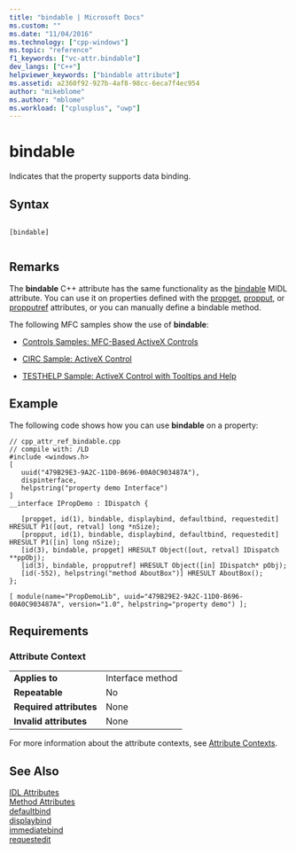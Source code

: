 ```yaml
---
title: "bindable | Microsoft Docs"
ms.custom: ""
ms.date: "11/04/2016"
ms.technology: ["cpp-windows"]
ms.topic: "reference"
f1_keywords: ["vc-attr.bindable"]
dev_langs: ["C++"]
helpviewer_keywords: ["bindable attribute"]
ms.assetid: a2360f92-927b-4af8-98cc-6eca7f4ec954
author: "mikeblome"
ms.author: "mblome"
ms.workload: ["cplusplus", "uwp"]
---
```

# bindable
Indicates that the property supports data binding.  
  
## Syntax  
  
```  
  
[bindable]  
  
```  
  
## Remarks  
 The **bindable** C++ attribute has the same functionality as the [bindable](http://msdn.microsoft.com/library/windows/desktop/aa366738) MIDL attribute. You can use it on properties defined with the [propget](../windows/propget.md), [propput](../windows/propput.md), or [propputref](../windows/propputref.md) attributes, or you can manually define a bindable method.  
  
 The following MFC samples show the use of **bindable**:  
  
-   [Controls Samples: MFC-Based ActiveX Controls](http://msdn.microsoft.com/en-us/a44adf86-0ba0-4504-bedb-512b6cba2e63)  
  
-   [CIRC Sample: ActiveX Control](http://msdn.microsoft.com/en-us/9ba34d04-280e-49f4-90ae-41a6be44c95b)  
  
-   [TESTHELP Sample: ActiveX Control with Tooltips and Help](http://msdn.microsoft.com/en-us/d822861d-c6f0-4d0a-ad11-970eebb1e8cd)  
  
## Example  
 The following code shows how you can use **bindable** on a property:  
  
```  
// cpp_attr_ref_bindable.cpp  
// compile with: /LD  
#include <windows.h>  
[  
   uuid("479B29E3-9A2C-11D0-B696-00A0C903487A"),  
   dispinterface,  
   helpstring("property demo Interface")  
]  
__interface IPropDemo : IDispatch {  
  
   [propget, id(1), bindable, displaybind, defaultbind, requestedit] HRESULT P1([out, retval] long *nSize);  
   [propput, id(1), bindable, displaybind, defaultbind, requestedit] HRESULT P1([in] long nSize);  
   [id(3), bindable, propget] HRESULT Object([out, retval] IDispatch **ppObj);  
   [id(3), bindable, propputref] HRESULT Object([in] IDispatch* pObj);     
   [id(-552), helpstring("method AboutBox")] HRESULT AboutBox();  
};  
  
[ module(name="PropDemoLib", uuid="479B29E2-9A2C-11D0-B696-00A0C903487A", version="1.0", helpstring="property demo") ];  
```  
  
## Requirements  
  
### Attribute Context  
  
|||  
|-|-|  
|**Applies to**|Interface method|  
|**Repeatable**|No|  
|**Required attributes**|None|  
|**Invalid attributes**|None|  
  
 For more information about the attribute contexts, see [Attribute Contexts](../windows/attribute-contexts.md).  
  
## See Also  
 [IDL Attributes](../windows/idl-attributes.md)   
 [Method Attributes](../windows/method-attributes.md)   
 [defaultbind](../windows/defaultbind.md)   
 [displaybind](../windows/displaybind.md)   
 [immediatebind](../windows/immediatebind.md)   
 [requestedit](../windows/requestedit.md)   